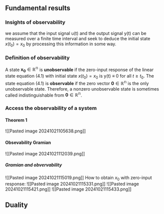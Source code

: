 ## Fundamental results
### Insights of observability
we assume that the input signal u(t) and the output signal y(t) can be measured over a finite time interval and seek to deduce the initial state $x(t_0) = x_0$ by processing this information in some way.

### Definition of observability
A state $\mathbf{x_0} ∈ \mathbb{R^n}$ is **unobservable** if the zero-input response of the linear state equation (4.1) with initial state $x(t_0) = x_0$ is y(t) ≡ 0 for all $t ≥ t_0$. The state equation (4.1) is **observable** if the zero vector $\mathbf{0} \in \mathbb{R^n}$ is the only unobservable state. Therefore, a nonzero unobservable state is sometimes called indistinguishable from $\mathbf{0} \in \mathbb{R^n}$.

### Access the observability of a system
#### Theorem 1
![[Pasted image 20241021105638.png]]

#### Obsevability Gramian
![[Pasted image 20241021112039.png]]
##### Gramian and obvervability
![[Pasted image 20241021115019.png]]
How to obtain $x_0$ with zero-input response:
![[Pasted image 20241021115331.png]]
![[Pasted image 20241021115421.png]]
![[Pasted image 20241021115433.png]]
## Duality


